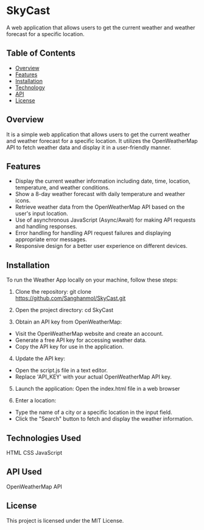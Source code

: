 # SkyCast
A web application that allows users to get the current weather and weather forecast for a specific location.

## Table of Contents
- [Overview](#overview)
- [Features](#features)
- [Installation](#installation)
- [Technology](#technology-used)
- [API](#api-used)
- [License](#license)

## Overview
It is a simple web application that allows users to get the current weather and weather forecast for a specific location. It utilizes the OpenWeatherMap API to fetch weather data and display it in a user-friendly manner.

## Features
-	Display the current weather information including date, time, location, temperature, and weather conditions.
-	Show a 8-day weather forecast with daily temperature and weather icons.
-	Retrieve weather data from the OpenWeatherMap API based on the user's input location.
-	Use of asynchronous JavaScript (Async/Await) for making API requests and handling responses.
-	Error handling for handling API request failures and displaying appropriate error messages.
-	Responsive design for a better user experience on different devices.

## Installation
To run the Weather App locally on your machine, follow these steps:

1.	Clone the repository: git clone https://github.com/Sanghanmol/SkyCast.git

2.	Open the project directory: cd SkyCast

3.	Obtain an API key from OpenWeatherMap:
-	Visit the OpenWeatherMap website and create an account.
-	Generate a free API key for accessing weather data.
-	Copy the API key for use in the application.

4.	Update the API key:
-	Open the script.js file in a text editor.
-	Replace 'API_KEY' with your actual OpenWeatherMap API key.

5.	Launch the application: Open the index.html file in a web browser

6.	Enter a location:
-	Type the name of a city or a specific location in the input field.
-	Click the "Search" button to fetch and display the weather information.

## Technologies Used
HTML CSS JavaScript

## API Used
OpenWeatherMap API

## License
This project is licensed under the MIT License.

